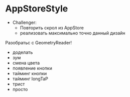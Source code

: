 # AppStoreStyle
    
- Challenger:
    - Повторить скрол из AppStore
    - реализовать максимально точно данный дизайн

Разобратьс с GeometryReader!

- доделать
- зум
- смена цвета
- появление кнопки
- тайминг кнопки
- тайминг longTaP
- трист
- просто

